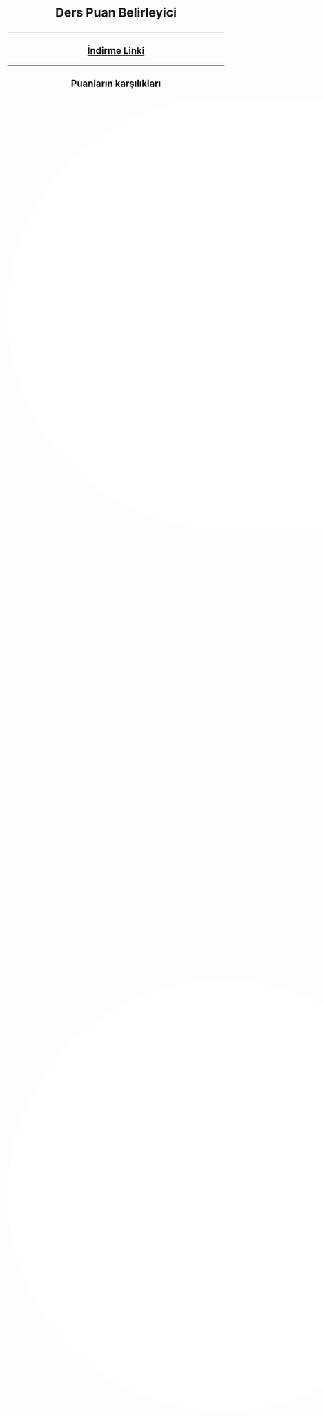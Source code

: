 # <p align="center"> Ders Puan Belirleyici  </p>

****

## <p align="center"> [İndirme Linki](https://github.com/user-attachments/files/17366219/puan.zip) </p>


****
## <p align="center"> Puanların karşılıkları </p> 

<table align="center" style="border: 1000px #ffffff dotted">
	<thead>
		<tr>
			<th style="border: 1000px #ffffff dotted">RAKAM ILE</th>
			<th style="border: 1000px #ffffff dotted">PUANLAMA ILE</th>
		</tr>
	</thead>
	<tbody>
		<tr>
			<td style="border: 1000px #ffffff dotted">5</td>
			<td style="border: 1000px #ffffff dotted">100-85</td>
		</tr>
		<tr>
			<td style="border: 1000px #ffffff dotted">4</td>
			<td style="border: 1000px #ffffff dotted">70-84</td>
		</tr>
		<tr>
			<td style="border: 1000px #ffffff dotted">3</td>
			<td style="border: 1000px #ffffff dotted">55-69</td>
		</tr>
		<tr>
			<td style="border: 1000px #ffffff dotted">2</td>
			<td style="border: 1000px #ffffff dotted">45-54</td>
		</tr>
		<tr>
			<td style="border: 1000px #ffffff dotted">1</td>
			<td style="border: 1000px #ffffff dotted">0-44</td>
		</tr>
	</tbody>
</table>









****
## <p align="center"> Floatchart şeması </p>



<p align="center">
  <img width="" height="" src="https://github.com/user-attachments/assets/1616417c-3f5c-4df7-87bf-26cc87c21118">
</p>




****

## <p align="center"> Floatchart Programi ile </p>


<p align="center">
  <img width="" height="" src="https://github.com/user-attachments/assets/aead8ec5-34f5-4524-9d12-fcebc827ada9">
</p>



***
